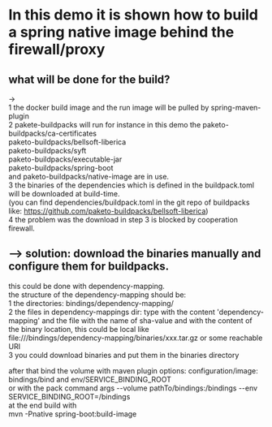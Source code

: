 # In this demo it is shown how to build a spring native image behind the firewall/proxy  
## what will be done for the build?  
->  
1 the docker build image and the run image will be pulled by spring-maven-plugin  
2 pakete-buildpacks will run for instance in this demo the paketo-buildpacks/ca-certificates   
paketo-buildpacks/bellsoft-liberica  
paketo-buildpacks/syft              
paketo-buildpacks/executable-jar    
paketo-buildpacks/spring-boot       
and paketo-buildpacks/native-image
are in use.  
3 the binaries of the dependencies which is defined in the buildpack.toml will be downloaded at build-time.    
(you can find dependencies/buildpack.toml in the git repo of buildpacks like: https://github.com/paketo-buildpacks/bellsoft-liberica)    
4 the problem was the download in step 3 is blocked by cooperation firewall.    

## --> solution: download the binaries manually and configure them for buildpacks.    
this could be done with dependency-mapping.  
the structure of the dependency-mapping should be:    
1 the directories: bindings/dependency-mapping/    
2 the files in dependency-mappings dir: type with the content 'dependency-mapping' and the file with the name of sha-value and with the content of the binary location, this could be local like  
file:///bindings/dependency-mapping/binaries/xxx.tar.gz or some reachable URI  
3 you could download binaries and put them in the binaries directory  

after that bind the volume with maven plugin options: configuration/image: bindings/bind and env/SERVICE_BINDING_ROOT   
or with the pack command args --volume pathTo/bindings:/bindings --env SERVICE_BINDING_ROOT=/bindings  
at the end build with  
mvn -Pnative spring-boot:build-image    

